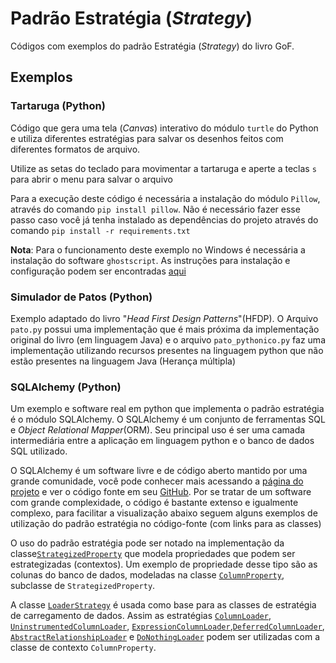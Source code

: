 # Padrão Estratégia (_Strategy_)

Códigos com exemplos do padrão Estratégia (_Strategy_) do livro GoF.

## Exemplos

### Tartaruga (Python)

Código que gera uma tela (_Canvas_) interativo do módulo `turtle` do Python e utiliza diferentes estratégias para salvar os desenhos feitos com diferentes formatos de arquivo.

Utilize as setas do teclado para movimentar a tartaruga e aperte a teclas `s` para abrir o menu para salvar o arquivo

Para a execução deste código é necessária a instalação do módulo `Pillow`, através do comando `pip install pillow`. Não é necessário fazer esse passo caso você já tenha instalado as dependências do projeto através do comando `pip install -r requirements.txt`

**Nota**: Para o funcionamento deste exemplo no Windows é necessária a instalação do software `ghostscript`. As instruções para instalação e configuração podem ser encontradas [aqui](https://gitlab.com/ccsl-usp/LabPOO/#guia-de-instala%C3%A7%C3%A3o-do-ghostscript-para-windows)

### Simulador de Patos (Python)

Exemplo adaptado do livro "_Head First Design Patterns_"(HFDP). O Arquivo `pato.py` possui uma implementação que é mais próxima da implementação original do livro (em linguagem Java) e o arquivo `pato_pythonico.py` faz uma implementação utilizando recursos presentes na linguagem python que não estão presentes na linguagem Java (Herança múltipla)

### SQLAlchemy (Python)

Um exemplo e software real em python que implementa o padrão estratégia é o módulo SQLAlchemy. O SQLAlchemy é um conjunto de ferramentas SQL e _Object Relational Mapper_(ORM). Seu principal uso é ser uma camada intermediária entre a aplicação em linguagem python e o banco de dados SQL utilizado.

O SQLAlchemy é um software livre e de código aberto mantido por uma grande comunidade, você pode conhecer mais acessando a [página do projeto](https://www.sqlalchemy.org/) e ver o código fonte em seu [GitHub](https://github.com/sqlalchemy/sqlalchemy). Por se tratar de um software com grande complexidade, o código é  bastante extenso e igualmente complexo, para facilitar a visualização abaixo seguem alguns exemplos de utilização do padrão estratégia no código-fonte (com links para as classes)

O uso do padrão estratégia pode ser notado na implementação da classe[`StrategizedProperty`](https://github.com/sqlalchemy/sqlalchemy/blob/575b6dded9a25fca693f0aa7f6d7c6e735490460/lib/sqlalchemy/orm/interfaces.py#L546) que modela propriedades que podem ser estrategizadas (contextos). Um exemplo de propriedade desse tipo são as colunas do banco de dados, modeladas na classe [`ColumnProperty`](https://github.com/sqlalchemy/sqlalchemy/blob/58dc9c00133e13e5690e686e680b8275f162aded/lib/sqlalchemy/orm/properties.py#L40), subclasse de `StrategizedProperty`.

A classe [`LoaderStrategy`](https://github.com/sqlalchemy/sqlalchemy/blob/29575552b04f4d4e4f7373a8ddcaa2572046029e/lib/sqlalchemy/orm/interfaces.py#L827) é usada como base para as classes de estratégia de carregamento de dados. Assim as estratégias [`ColumnLoader`](https://github.com/sqlalchemy/sqlalchemy/blob/29575552b04f4d4e4f7373a8ddcaa2572046029e/lib/sqlalchemy/orm/strategies.py#L175), [`UninstrumentedColumnLoader`](https://github.com/sqlalchemy/sqlalchemy/blob/29575552b04f4d4e4f7373a8ddcaa2572046029e/lib/sqlalchemy/orm/strategies.py#L130),
[`ExpressionColumnLoader`](https://github.com/sqlalchemy/sqlalchemy/blob/29575552b04f4d4e4f7373a8ddcaa2572046029e/lib/sqlalchemy/orm/strategies.py#L261),[`DeferredColumnLoader`](https://github.com/sqlalchemy/sqlalchemy/blob/29575552b04f4d4e4f7373a8ddcaa2572046029e/lib/sqlalchemy/orm/strategies.py#L344), [`AbstractRelationshipLoader`](https://github.com/sqlalchemy/sqlalchemy/blob/29575552b04f4d4e4f7373a8ddcaa2572046029e/lib/sqlalchemy/orm/strategies.py#L531) e [`DoNothingLoader`](https://github.com/sqlalchemy/sqlalchemy/blob/29575552b04f4d4e4f7373a8ddcaa2572046029e/lib/sqlalchemy/orm/strategies.py#L546) podem ser utilizadas com a classe de contexto `ColumnProperty`.
